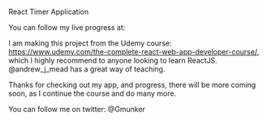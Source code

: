 React Timer Application

You can follow my live progress at: 

I am making this project from the Udemy course: https://www.udemy.com/the-complete-react-web-app-developer-course/, which I highly recommend to anyone looking to learn ReactJS. @andrew_j_mead has a great way of teaching.

Thanks for checking out my app, and progress, there will be more coming soon, as I continue the course and do many more.

You can follow me on twitter: @Gmunker